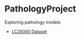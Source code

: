 # PathologyProject
Exploring pathology models

- [LC25000 Dataset](https://academictorrents.com/details/7a638ed187a6180fd6e464b3666a6ea0499af4af)
